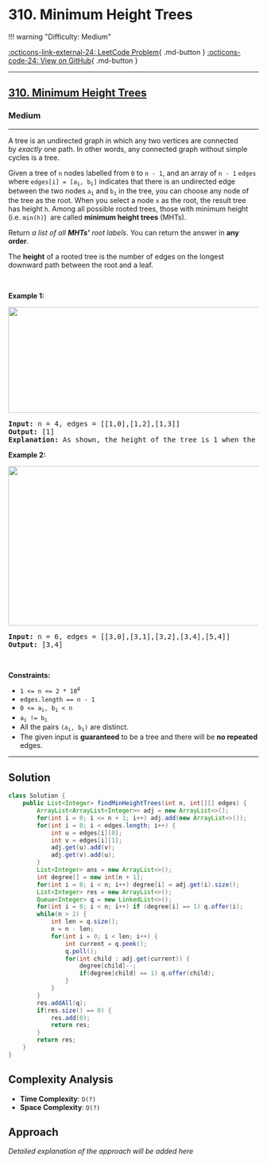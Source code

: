 # 310. Minimum Height Trees

!!! warning "Difficulty: Medium"

[:octicons-link-external-24: LeetCode Problem](https://leetcode.com/problems/minimum-height-trees/){ .md-button }
[:octicons-code-24: View on GitHub](https://github.com/RAJ8664/Leetcode/tree/master/0310-minimum-height-trees){ .md-button }

---

<h2><a href="https://leetcode.com/problems/minimum-height-trees">310. Minimum Height Trees</a></h2><h3>Medium</h3><hr><p>A tree is an undirected graph in which any two vertices are connected by&nbsp;<i>exactly</i>&nbsp;one path. In other words, any connected graph without simple cycles is a tree.</p>

<p>Given a tree of <code>n</code> nodes&nbsp;labelled from <code>0</code> to <code>n - 1</code>, and an array of&nbsp;<code>n - 1</code>&nbsp;<code>edges</code> where <code>edges[i] = [a<sub>i</sub>, b<sub>i</sub>]</code> indicates that there is an undirected edge between the two nodes&nbsp;<code>a<sub>i</sub></code> and&nbsp;<code>b<sub>i</sub></code> in the tree,&nbsp;you can choose any node of the tree as the root. When you select a node <code>x</code> as the root, the result tree has height <code>h</code>. Among all possible rooted trees, those with minimum height (i.e. <code>min(h)</code>)&nbsp; are called <strong>minimum height trees</strong> (MHTs).</p>

<p>Return <em>a list of all <strong>MHTs&#39;</strong> root labels</em>.&nbsp;You can return the answer in <strong>any order</strong>.</p>

<p>The <strong>height</strong> of a rooted tree is the number of edges on the longest downward path between the root and a leaf.</p>

<p>&nbsp;</p>
<p><strong class="example">Example 1:</strong></p>
<img alt="" src="https://assets.leetcode.com/uploads/2020/09/01/e1.jpg" style="width: 800px; height: 213px;" />
<pre>
<strong>Input:</strong> n = 4, edges = [[1,0],[1,2],[1,3]]
<strong>Output:</strong> [1]
<strong>Explanation:</strong> As shown, the height of the tree is 1 when the root is the node with label 1 which is the only MHT.
</pre>

<p><strong class="example">Example 2:</strong></p>
<img alt="" src="https://assets.leetcode.com/uploads/2020/09/01/e2.jpg" style="width: 800px; height: 321px;" />
<pre>
<strong>Input:</strong> n = 6, edges = [[3,0],[3,1],[3,2],[3,4],[5,4]]
<strong>Output:</strong> [3,4]
</pre>

<p>&nbsp;</p>
<p><strong>Constraints:</strong></p>

<ul>
	<li><code>1 &lt;= n &lt;= 2 * 10<sup>4</sup></code></li>
	<li><code>edges.length == n - 1</code></li>
	<li><code>0 &lt;= a<sub>i</sub>, b<sub>i</sub> &lt; n</code></li>
	<li><code>a<sub>i</sub> != b<sub>i</sub></code></li>
	<li>All the pairs <code>(a<sub>i</sub>, b<sub>i</sub>)</code> are distinct.</li>
	<li>The given input is <strong>guaranteed</strong> to be a tree and there will be <strong>no repeated</strong> edges.</li>
</ul>


---

## Solution

```java
class Solution {
    public List<Integer> findMinHeightTrees(int n, int[][] edges) {
        ArrayList<ArrayList<Integer>> adj = new ArrayList<>();
        for(int i = 0; i <= n + 1; i++) adj.add(new ArrayList<>());
        for(int i = 0; i < edges.length; i++) {
            int u = edges[i][0];
            int v = edges[i][1];
            adj.get(u).add(v);
            adj.get(v).add(u);
        }
        List<Integer> ans = new ArrayList<>();
        int degree[] = new int[n + 1];
        for(int i = 0; i < n; i++) degree[i] = adj.get(i).size();
        List<Integer> res = new ArrayList<>();
        Queue<Integer> q = new LinkedList<>();
        for(int i = 0; i < n; i++) if (degree[i] == 1) q.offer(i);
        while(n > 2) {
            int len = q.size();
            n = n - len;
            for(int i = 0; i < len; i++) {
                int current = q.peek();
                q.poll();
                for(int child : adj.get(current)) {
                    degree[child]--;
                    if(degree[child] == 1) q.offer(child);
                }
            }
        }
        res.addAll(q);
        if(res.size() == 0) {
            res.add(0);
            return res;
        }
        return res;
    }
}
```

## Complexity Analysis

- **Time Complexity**: `O(?)`
- **Space Complexity**: `O(?)`

## Approach

*Detailed explanation of the approach will be added here*

